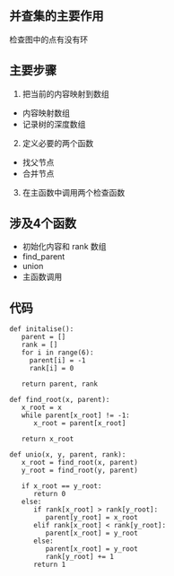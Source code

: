 ## 并查集的主要作用
检查图中的点有没有环

## 主要步骤
1. 把当前的内容映射到数组
+ 内容映射数组
+ 记录树的深度数组
2. 定义必要的两个函数
+ 找父节点
+ 合并节点
3. 在主函数中调用两个检查函数


## 涉及4个函数
+ 初始化内容和 rank 数组
+ find_parent
+ union
+ 主函数调用


## 代码
```
def initalise():
   parent = []
   rank = []
   for i in range(6):
     parent[i] = -1
     rank[i] = 0
     
   return parent, rank
```
```
def find_root(x, parent):
   x_root = x
   while parent[x_root] != -1:
      x_root = parent[x_root]
   
   return x_root
```
```
def unio(x, y, parent, rank):
   x_root = find_root(x, parent)
   y_root = find_root(y, parent)
   
   if x_root == y_root:
      return 0
   else:
      if rank[x_root] > rank[y_root]:
         parent[y_root] = x_root
      elif rank[x_root] < rank[y_root]:
         parent[x_root] = y_root
      else:
         parent[x_root] = y_root
         rank[y_root] += 1
      return 1
```

